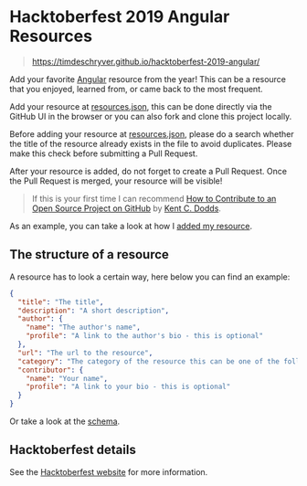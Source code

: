 # Hacktoberfest 2019 Angular Resources

> https://timdeschryver.github.io/hacktoberfest-2019-angular/

Add your favorite [Angular](https://angular.io/) resource from the year!
This can be a resource that you enjoyed, learned from, or came back to the most frequent.

Add your resource at [resources.json](https://github.com/timdeschryver/hacktoberfest-2019-angular/blob/master/src/assets/resources.json), this can be done directly via the GitHub UI in the browser or you can also fork and clone this project locally.

Before adding your resource at [resources.json](https://github.com/timdeschryver/hacktoberfest-2019-angular/blob/master/src/assets/resources.json), please do a search whether the title of the resource already exists in the file to avoid duplicates. Please make this check before submitting a Pull Request.

After your resource is added, do not forget to create a Pull Request.
Once the Pull Request is merged, your resource will be visible!

> If this is your first time I can recommend [How to Contribute to an Open Source Project on GitHub](https://egghead.io/courses/how-to-contribute-to-an-open-source-project-on-github) by [Kent C. Dodds](https://kentcdodds.com/).

As an example, you can take a look at how I [added my resource](https://github.com/timdeschryver/hacktoberfest-2019-angular/commit/88548346a575869fb52968c60feeb0e31d75fb18).

## The structure of a resource

A resource has to look a certain way, here below you can find an example:

```json
{
  "title": "The title",
  "description": "A short description",
  "author": {
    "name": "The author's name",
    "profile": "A link to the author's bio - this is optional"
  },
  "url": "The url to the resource",
  "category": "The category of the resource this can be one of the following, library, article, talk, or recording",
  "contributor": {
    "name": "Your name",
    "profile": "A link to your bio - this is optional"
  }
}
```

Or take a look at the [schema](https://github.com/timdeschryver/hacktoberfest-2019-angular/blob/master/src/assets/resources-schema.json).

## Hacktoberfest details

See the [Hacktoberfest website](https://hacktoberfest.digitalocean.com/) for more information.
